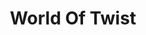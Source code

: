 ---
title: "World Of Twist"
summary: "Initially formed in Sheffield in 1985 the band line up was: James Fry - brother of ABC's Martin Fry / Andrew Hobson / Gordon King /Tony Ogden / Rory Conolly / Nick Phillips and / Andy Robins . This World Of Twist soon fell to pieces only to emerge back in Manchester, three years later with a new line up: Tony Ogden and Gordon King joined by Andy Hobson , Alan Frost aka Adge , Julia aka M.C. Shells , Angela Reilly . Nick Sanderson joined a little later."
slug: "world-of-twist"
image: "world-of-twist.jpg"
apple_music_artist_url: "https://music.apple.com/gb/artist/world-of-twist/219001546"
wikipedia_url: "https://en.wikipedia.org/wiki/World_of_Twist"
---